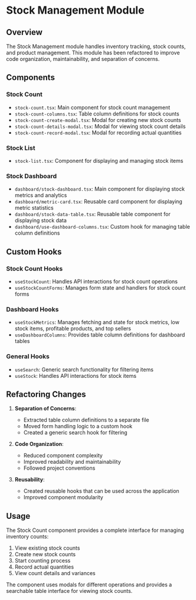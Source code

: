 # Stock Management Module

## Overview

The Stock Management module handles inventory tracking, stock counts, and product management. This module has been refactored to improve code organization, maintainability, and separation of concerns.

## Components

### Stock Count

- `stock-count.tsx`: Main component for stock count management
- `stock-count-columns.tsx`: Table column definitions for stock counts
- `stock-count-create-modal.tsx`: Modal for creating new stock counts
- `stock-count-details-modal.tsx`: Modal for viewing stock count details
- `stock-count-record-modal.tsx`: Modal for recording actual quantities

### Stock List

- `stock-list.tsx`: Component for displaying and managing stock items

### Stock Dashboard

- `dashboard/stock-dashboard.tsx`: Main component for displaying stock metrics and analytics
- `dashboard/metric-card.tsx`: Reusable card component for displaying metric statistics
- `dashboard/stock-data-table.tsx`: Reusable table component for displaying stock data
- `dashboard/use-dashboard-columns.tsx`: Custom hook for managing table column definitions

## Custom Hooks

### Stock Count Hooks

- `useStockCount`: Handles API interactions for stock count operations
- `useStockCountForms`: Manages form state and handlers for stock count forms

### Dashboard Hooks

- `useStockMetrics`: Manages fetching and state for stock metrics, low stock items, profitable products, and top sellers
- `useDashboardColumns`: Provides table column definitions for dashboard tables

### General Hooks

- `useSearch`: Generic search functionality for filtering items
- `useStock`: Handles API interactions for stock items

## Refactoring Changes

1. **Separation of Concerns**:

   - Extracted table column definitions to a separate file
   - Moved form handling logic to a custom hook
   - Created a generic search hook for filtering

2. **Code Organization**:

   - Reduced component complexity
   - Improved readability and maintainability
   - Followed project conventions

3. **Reusability**:
   - Created reusable hooks that can be used across the application
   - Improved component modularity

## Usage

The Stock Count component provides a complete interface for managing inventory counts:

1. View existing stock counts
2. Create new stock counts
3. Start counting process
4. Record actual quantities
5. View count details and variances

The component uses modals for different operations and provides a searchable table interface for viewing stock counts.
